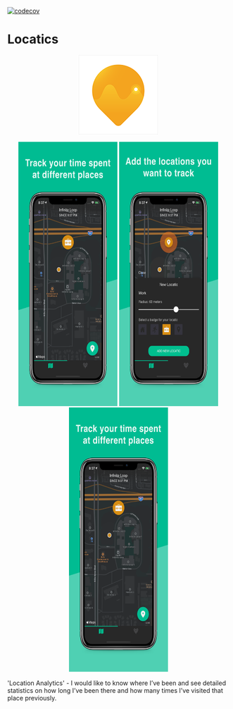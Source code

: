 [![codecov](https://codecov.io/gh/LukeSmith16/Locatics/branch/onboarding-feature/graph/badge.svg)](https://codecov.io/gh/LukeSmith16/Locatics)

# Locatics
<p align="center">
  <img src="https://github.com/LukeSmith16/Locatics/blob/pre-release/Icon-60%403x.png">
</p>

<p align="center">
  <img src="https://github.com/LukeSmith16/Locatics/blob/pre-release/xs-03.png" width="225" height="600">
  <img src="https://github.com/LukeSmith16/Locatics/blob/pre-release/1.png" width="225" height="600">
  <img src="https://github.com/LukeSmith16/Locatics/blob/pre-release/xs-03-iOS-1242x2688.png" width="225" height="600">
</p>

'Location Analytics' - I would like to know where I’ve been and see detailed statistics on how long I’ve been there and how many times I’ve visited that place previously. 
